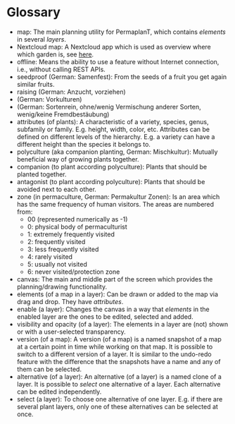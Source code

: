 # Glossary

-   map:
    The main planning utility for PermaplanT, which contains *elements* in several *layers*.
-   Nextcloud map:
    A Nextcloud app which is used as overview where which garden is, see [here](https://apps.nextcloud.com/apps/maps).
-   offline:
    Means the ability to use a feature without Internet connection, i.e., without calling REST APIs.
-   seedproof (German: Samenfest):
    From the seeds of a fruit you get again similar fruits.
-   raising (German: Anzucht, vorziehen)
-   (German: Vorkulturen)
-   (German: Sortenrein, ohne/wenig Vermischung anderer Sorten, wenig/keine Fremdbestäubung)
-   attributes (of plants):
    A characteristic of a variety, species, genus, subfamily or family.
    E.g. height, width, color, etc.
    Attributes can be defined on different levels of the hierarchy.
    E.g. a variety can have a different height than the species it belongs to.
-   polyculture (aka companion planting, German: Mischkultur):
    Mutually beneficial way of growing plants together.
-   companion (to plant according polyculture):
    Plants that should be planted together.
-   antagonist (to plant according polyculture):
    Plants that should be avoided next to each other.
-   zone (in permaculture, German: Permakultur Zonen):
    Is an area which has the same frequency of human visitors.
    The areas are numbered from:
    - 00 (represented numerically as -1)
    - 0: physical body of permaculturist
    - 1: extremely frequently visited
    - 2: frequently visited
    - 3: less frequently visited
    - 4: rarely visited
    - 5: usually not visited
    - 6: never visited/protection zone
-   canvas:
    The main and middle part of the screen which provides the planning/drawing functionality.
-   elements (of a map in a layer):
    Can be drawn or added to the map via drag and drop.
    They have *attributes*.
-   enable (a layer):
    Changes the canvas in a way that *elements* in the enabled layer are the ones to be edited, selected and added.
-   visibility and opacity (of a layer):
    The elements in a layer are (not) shown or with a user-selected transparency.
-   version (of a map):
    A version (of a map) is a named snapshot of a map at a certain point in time while working on that map.
    It is possible to switch to a different version of a layer.
    It is similar to the undo-redo feature with the difference that the snapshots have a name and any of them can be selected.
-   alternative (of a layer):
    An alternative (of a layer) is a named clone of a layer.
    It is possible to *select* one alternative of a layer.
    Each alternative can be edited independently.
-   select (a layer):
    To choose one alternative of one layer.
    E.g. if there are several plant layers, only one of these alternatives can be selected at once.
